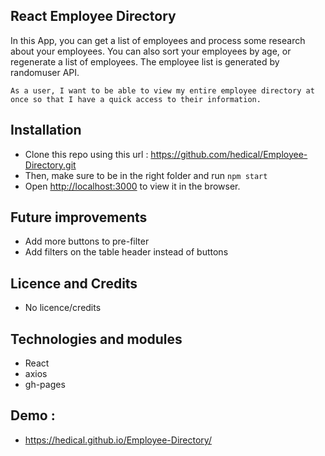 ## React Employee Directory

In this App, you can get a list of employees and process some research about your employees.
You can also sort your employees by age, or regenerate a list of employees.
The employee list is generated by randomuser API.

`As a user, I want to be able to view my entire employee directory at once so that I have a quick access to their information.`

## Installation

- Clone this repo using this url : https://github.com/hedical/Employee-Directory.git
- Then, make sure to be in the right folder and run `npm start`
- Open [http://localhost:3000](http://localhost:3000) to view it in the browser.

## Future improvements

- Add more buttons to pre-filter
- Add filters on the table header instead of buttons

## Licence and Credits

- No licence/credits

## Technologies and modules

- React
- axios
- gh-pages

## Demo :

- https://hedical.github.io/Employee-Directory/
